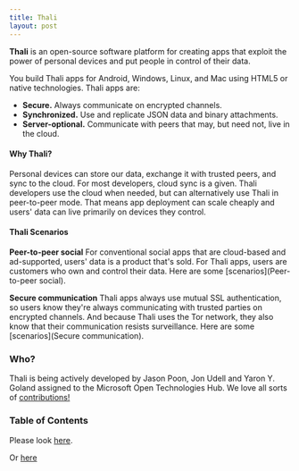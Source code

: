 ```yaml
---
title: Thali
layout: post
---
```


**Thali** is an open-source software platform for creating apps that exploit the power of personal devices and put people in control of their data.

You build Thali apps for Android, Windows, Linux, and Mac using HTML5 or native technologies. Thali apps are:

- **Secure.** Always communicate on encrypted channels.
- **Synchronized.** Use and replicate JSON data and binary attachments. 
- **Server-optional.** Communicate with peers that may, but need not, live in the cloud.


#### Why Thali? 

Personal devices can store our data, exchange it with trusted peers, and sync to the cloud. For most developers, cloud sync is a given. Thali developers use the cloud when needed, but can alternatively use Thali in peer-to-peer mode. That means app deployment can scale cheaply and users' data can live primarily on devices they control.

#### Thali Scenarios 

**Peer-to-peer social** For conventional social apps that are cloud-based and ad-supported, users' data is a product that's sold. For Thali apps, users are customers who own and control their data. Here are some [scenarios](Peer-to-peer social).


**Secure communication** Thali apps always use mutual SSL authentication, so users know they're always communicating with trusted parties on encrypted channels. And because Thali uses the Tor network, they also know that their communication resists surveillance. Here are some [scenarios](Secure communication).

### Who?
Thali is being actively developed by Jason Poon, Jon Udell and Yaron Y. Goland assigned to the Microsoft Open Technologies Hub. We love all sorts of [contributions!](Ways-to-Contribute)

### Table of Contents 

Please look [here](AAATableOfContents).

Or [here](Test)


